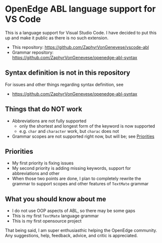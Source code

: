 # OpenEdge ABL language support for VS Code
This is a language support for Visual Studio Code. I have decided to put this up and make it public as there is no such extension.
- This repository: https://github.com/ZaphyrVonGenevese/vscode-abl
- Grammar repository: https://github.com/ZaphyrVonGenevese/openedge-abl-syntax

## Syntax definition is not in this repository
For issues and other things regarding syntax definition, see
 - https://github.com/ZaphyrVonGenevese/openedge-abl-syntax

## Things that do NOT work
- Abbreviations are not fully supported
    - only the shortest and longest form of the keyword is now supported
    - e.g. `char` and `character` work, but `charac` does not
- Grammar scopes are not supported right now, but will be; see [Priorities](#priorities)

## Priorities
- My first priority is fixing issues
- My second priority is adding missing keywords, support for abbreviations and other
- When those two points are done, I plan to completely rewrite the grammar to support scopes and other features of `TextMate` grammar

## What you should know about me
- I do not use OOP aspects of ABL, so there may be some gaps
- This is my first `TextMate` language grammar
- This is my first opensource project

That being said, I am super enthusiasthic helping the OpenEdge community. Any suggestions, help, feedback, advice, and critic is appreciated.